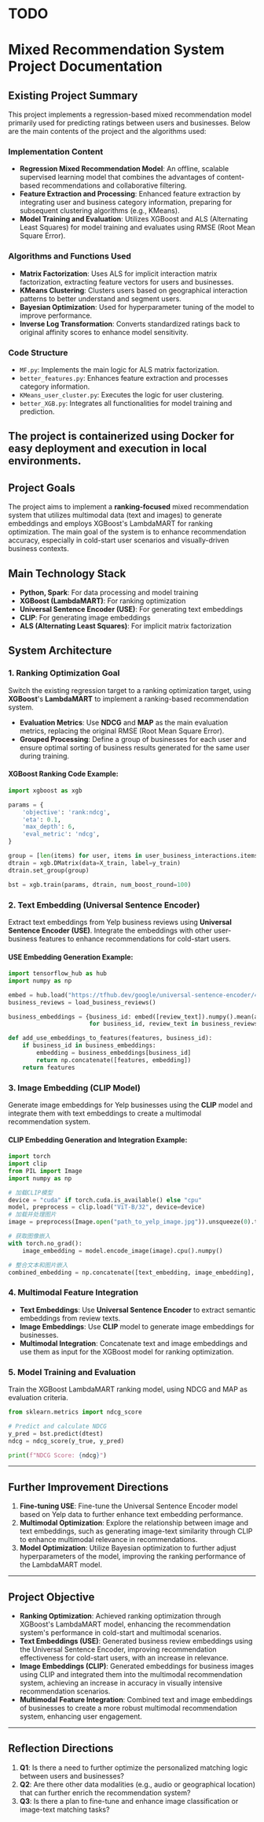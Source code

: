 # TODO
# Mixed Recommendation System Project Documentation
## Existing Project Summary

This project implements a regression-based mixed recommendation model primarily used for predicting ratings between users and businesses. Below are the main contents of the project and the algorithms used:

### Implementation Content
- **Regression Mixed Recommendation Model**: An offline, scalable supervised learning model that combines the advantages of content-based recommendations and collaborative filtering.
- **Feature Extraction and Processing**: Enhanced feature extraction by integrating user and business category information, preparing for subsequent clustering algorithms (e.g., KMeans).
- **Model Training and Evaluation**: Utilizes XGBoost and ALS (Alternating Least Squares) for model training and evaluates using RMSE (Root Mean Square Error).

### Algorithms and Functions Used
- **Matrix Factorization**: Uses ALS for implicit interaction matrix factorization, extracting feature vectors for users and businesses.
- **KMeans Clustering**: Clusters users based on geographical interaction patterns to better understand and segment users.
- **Bayesian Optimization**: Used for hyperparameter tuning of the model to improve performance.
- **Inverse Log Transformation**: Converts standardized ratings back to original affinity scores to enhance model sensitivity.

### Code Structure
- `MF.py`: Implements the main logic for ALS matrix factorization.
- `better_features.py`: Enhances feature extraction and processes category information.
- `KMeans_user_cluster.py`: Executes the logic for user clustering.
- `better_XGB.py`: Integrates all functionalities for model training and prediction.

The project is containerized using Docker for easy deployment and execution in local environments.
---

## Project Goals
The project aims to implement a **ranking-focused** mixed recommendation system that utilizes multimodal data (text and images) to generate embeddings and employs XGBoost's LambdaMART for ranking optimization. The main goal of the system is to enhance recommendation accuracy, especially in cold-start user scenarios and visually-driven business contexts.

## Main Technology Stack
- **Python, Spark**: For data processing and model training
- **XGBoost (LambdaMART)**: For ranking optimization
- **Universal Sentence Encoder (USE)**: For generating text embeddings
- **CLIP**: For generating image embeddings
- **ALS (Alternating Least Squares)**: For implicit matrix factorization

## System Architecture
### 1. Ranking Optimization Goal
Switch the existing regression target to a ranking optimization target, using **XGBoost**'s **LambdaMART** to implement a ranking-based recommendation system.
- **Evaluation Metrics**: Use **NDCG** and **MAP** as the main evaluation metrics, replacing the original RMSE (Root Mean Square Error).
- **Grouped Processing**: Define a group of businesses for each user and ensure optimal sorting of business results generated for the same user during training.

#### XGBoost Ranking Code Example:
```python
import xgboost as xgb

params = {
    'objective': 'rank:ndcg',
    'eta': 0.1,
    'max_depth': 6,
    'eval_metric': 'ndcg',
}

group = [len(items) for user, items in user_business_interactions.items()]
dtrain = xgb.DMatrix(data=X_train, label=y_train)
dtrain.set_group(group)

bst = xgb.train(params, dtrain, num_boost_round=100)
```
### 2. Text Embedding (Universal Sentence Encoder)

Extract text embeddings from Yelp business reviews using **Universal Sentence Encoder (USE)**. Integrate the embeddings with other user-business features to enhance recommendations for cold-start users.

#### USE Embedding Generation Example:
```python
import tensorflow_hub as hub
import numpy as np

embed = hub.load("https://tfhub.dev/google/universal-sentence-encoder/4")
business_reviews = load_business_reviews()

business_embeddings = {business_id: embed([review_text]).numpy().mean(axis=0)
                       for business_id, review_text in business_reviews.items()}

def add_use_embeddings_to_features(features, business_id):
    if business_id in business_embeddings:
        embedding = business_embeddings[business_id]
        return np.concatenate([features, embedding])
    return features
```

### 3. Image Embedding (CLIP Model)

Generate image embeddings for Yelp businesses using the **CLIP** model and integrate them with text embeddings to create a multimodal recommendation system.

#### CLIP Embedding Generation and Integration Example:
```python
import torch
import clip
from PIL import Image
import numpy as np

# 加载CLIP模型
device = "cuda" if torch.cuda.is_available() else "cpu"
model, preprocess = clip.load("ViT-B/32", device=device)
# 加载并处理图片
image = preprocess(Image.open("path_to_yelp_image.jpg")).unsqueeze(0).to(device)

# 获取图像嵌入
with torch.no_grad():
    image_embedding = model.encode_image(image).cpu().numpy()

# 整合文本和图片嵌入
combined_embedding = np.concatenate([text_embedding, image_embedding], axis=1)
```

### 4. Multimodal Feature Integration
- **Text Embeddings**: Use **Universal Sentence Encoder** to extract semantic embeddings from review texts.
- **Image Embeddings**: Use **CLIP** model to generate image embeddings for businesses.
- **Multimodal Integration**: Concatenate text and image embeddings and use them as input for the XGBoost model for ranking optimization.

### 5. Model Training and Evaluation
Train the XGBoost LambdaMART ranking model, using NDCG and MAP as evaluation criteria.

```python
from sklearn.metrics import ndcg_score

# Predict and calculate NDCG
y_pred = bst.predict(dtest)
ndcg = ndcg_score(y_true, y_pred)

print(f"NDCG Score: {ndcg}")
```

---

## Further Improvement Directions
1. **Fine-tuning USE**: Fine-tune the Universal Sentence Encoder model based on Yelp data to further enhance text embedding performance.
2. **Multimodal Optimization**: Explore the relationship between image and text embeddings, such as generating image-text similarity through CLIP to enhance multimodal relevance in recommendations.
3. **Model Optimization**: Utilize Bayesian optimization to further adjust hyperparameters of the model, improving the ranking performance of the LambdaMART model.

---

## Project Objective
- **Ranking Optimization**: Achieved ranking optimization through XGBoost's LambdaMART model, enhancing the recommendation system's performance in cold-start and multimodal scenarios.
- **Text Embeddings (USE)**: Generated business review embeddings using the Universal Sentence Encoder, improving recommendation effectiveness for cold-start users, with an increase in relevance.
- **Image Embeddings (CLIP)**: Generated embeddings for business images using CLIP and integrated them into the multimodal recommendation system, achieving an increase in accuracy in visually intensive recommendation scenarios.
- **Multimodal Feature Integration**: Combined text and image embeddings of businesses to create a more robust multimodal recommendation system, enhancing user engagement.

---

## Reflection Directions
1. **Q1**: Is there a need to further optimize the personalized matching logic between users and businesses?
2. **Q2**: Are there other data modalities (e.g., audio or geographical location) that can further enrich the recommendation system?
3. **Q3**: Is there a plan to fine-tune and enhance image classification or image-text matching tasks?
